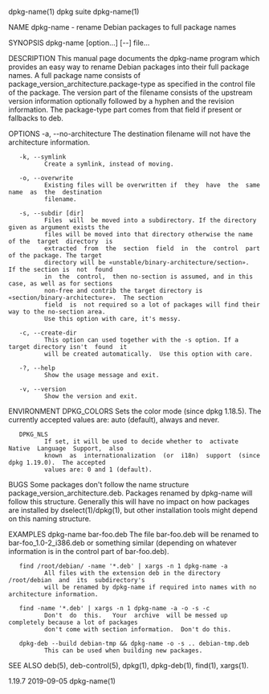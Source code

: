 dpkg-name(1)                                  dpkg suite                                  dpkg-name(1)

NAME
       dpkg-name - rename Debian packages to full package names

SYNOPSIS
       dpkg-name [option...]  [--] file...

DESCRIPTION
       This  manual  page  documents the dpkg-name program which provides an easy way to rename Debian
       packages   into   their   full   package   names.   A   full   package   name    consists    of
       package_version_architecture.package-type  as specified in the control file of the package. The
       version part of the filename consists of the upstream version information  optionally  followed
       by  a  hyphen  and  the  revision  information.  The package-type part comes from that field if
       present or fallbacks to deb.

OPTIONS
       -a, --no-architecture
              The destination filename will not have the architecture information.

       -k, --symlink
              Create a symlink, instead of moving.

       -o, --overwrite
              Existing files will be overwritten if  they  have  the  same  name  as  the  destination
              filename.

       -s, --subdir [dir]
              Files  will  be moved into a subdirectory. If the directory given as argument exists the
              files will be moved into that directory otherwise the name of the  target  directory  is
              extracted  from  the  section  field  in  the  control  part  of the package. The target
              directory will be «unstable/binary-architecture/section».  If the section is  not  found
              in  the  control,  then no-section is assumed, and in this case, as well as for sections
              non-free and contrib the target directory is «section/binary-architecture».  The section
              field  is  not required so a lot of packages will find their way to the no-section area.
              Use this option with care, it's messy.

       -c, --create-dir
              This option can used together with the -s option. If a target directory isn't  found  it
              will be created automatically.  Use this option with care.

       -?, --help
              Show the usage message and exit.

       -v, --version
              Show the version and exit.

ENVIRONMENT
       DPKG_COLORS
              Sets  the  color  mode  (since  dpkg  1.18.5).   The currently accepted values are: auto
              (default), always and never.

       DPKG_NLS
              If set, it will be used to decide whether to  activate  Native  Language  Support,  also
              known  as  internationalization  (or  i18n)  support  (since dpkg 1.19.0).  The accepted
              values are: 0 and 1 (default).

BUGS
       Some packages don't  follow  the  name  structure  package_version_architecture.deb.   Packages
       renamed  by  dpkg-name  will  follow  this structure. Generally this will have no impact on how
       packages are installed by dselect(1)/dpkg(1), but other installation tools might depend on this
       naming structure.

EXAMPLES
       dpkg-name bar-foo.deb
              The  file  bar-foo.deb  will  be  renamed to bar-foo_1.0-2_i386.deb or something similar
              (depending on whatever information is in the control part of bar-foo.deb).

       find /root/debian/ -name '*.deb' | xargs -n 1 dpkg-name -a
              All files with the extension deb in the directory /root/debian  and  its  subdirectory's
              will be renamed by dpkg-name if required into names with no architecture information.

       find -name '*.deb' | xargs -n 1 dpkg-name -a -o -s -c
              Don't  do  this.   Your  archive  will be messed up completely because a lot of packages
              don't come with section information.  Don't do this.

       dpkg-deb --build debian-tmp && dpkg-name -o -s .. debian-tmp.deb
              This can be used when building new packages.

SEE ALSO
       deb(5), deb-control(5), dpkg(1), dpkg-deb(1), find(1), xargs(1).

1.19.7                                        2019-09-05                                  dpkg-name(1)
